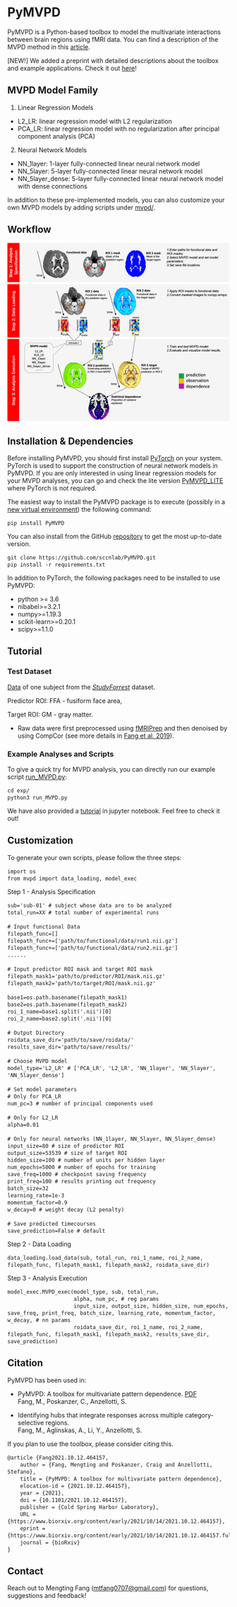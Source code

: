 # PyMVPD

PyMVPD is a Python-based toolbox to model the multivariate interactions between brain regions using fMRI data. You can find a description of the MVPD method in this [article](https://doi.org/10.1371/journal.pcbi.1005799).

[NEW!] We added a preprint with detailed descriptions about the toolbox and example applications. Check it out [here](https://biorxiv.org/cgi/content/short/2021.10.12.464157v1)!

## MVPD Model Family
1. Linear Regression Models
* L2_LR: linear regression model with L2 regularization
* PCA_LR: linear regression model with no regularization after principal component analysis (PCA)

2. Neural Network Models
* NN_1layer: 1-layer fully-connected linear neural network model
* NN_5layer: 5-layer fully-connected linear neural network model
* NN_5layer_dense: 5-layer fully-connected linear neural network model with dense connections

In addition to these pre-implemented models, you can also customize your own MVPD models by adding scripts under [mvpd/](https://github.com/sccnlab/PyMVPD/tree/main/mvpd).

## Workflow
<img src="/PyMVPD_workflow.png" width="750"/>

## Installation & Dependencies
Before installing PyMVPD, you should first install [PyTorch](https://pytorch.org/get-started/locally/) on your system. PyTorch is used to support the construction of neural network models in PyMVPD. If you are only interested in using linear regression models for your MVPD analyses, you can go and check the lite version [PyMVPD_LITE](https://github.com/sccnlab/PyMVPD_LITE) where PyTorch is not required.

The easiest way to install the PyMVPD package is to execute (possibly in a [new virtual environment](https://packaging.python.org/tutorials/installing-packages/#creating-and-using-virtual-environments)) the following command:
```
pip install PyMVPD
```
You can also install from the GitHub [repository](https://github.com/sccnlab/PyMVPD) to get the most up-to-date version.
```
git clone https://github.com/sccnlab/PyMVPD.git
pip install -r requirements.txt
```
In addition to PyTorch, the following packages need to be installed to use PyMVPD:
* python >= 3.6
* nibabel>=3.2.1
* numpy>=1.19.3
* scikit-learn>=0.20.1
* scipy>=1.1.0

## Tutorial
### Test Dataset
[Data](https://github.com/sccnlab/PyMVPD_LITE/tree/main/exp/testdata) of one subject from the [_StudyForrest_](http://studyforrest.org) dataset.

Predictor ROI: FFA - fusiform face area, 

Target ROI: GM - gray matter.

* Raw data were first preprocessed using [fMRIPrep](https://fmriprep.readthedocs.io/en/latest/index.html) and then denoised by using CompCor (see more details in [Fang et al. 2019](https://doi.org/10.31234/osf.io/qbx4m)).

### Example Analyses and Scripts
To give a quick try for MVPD analysis, you can directly run our example script [run_MVPD.py](https://github.com/sccnlab/PyMVPD/blob/main/exp/run_MVPD.py):
```
cd exp/
python3 run_MVPD.py
```

We have also provided a [tutorial](https://github.com/sccnlab/PyMVPD/blob/main/exp/PyMVPD_Tutorial.ipynb) in jupyter notebook. Feel free to check it out!

## Customization
To generate your own scripts, please follow the three steps:
```
import os
from mvpd import data_loading, model_exec
```
Step 1 - Analysis Specification
```
sub='sub-01' # subject whose data are to be analyzed
total_run=XX # total number of experimental runs

# Input functional Data
filepath_func=[]
filepath_func+=['path/to/functional/data/run1.nii.gz']
filepath_func+=['path/to/functional/data/run2.nii.gz']
......

# Input predictor ROI mask and target ROI mask
filepath_mask1='path/to/predictor/ROI/mask.nii.gz'
filepath_mask2='path/to/target/ROI/mask.nii.gz'

base1=os.path.basename(filepath_mask1)
base2=os.path.basename(filepath_mask2)
roi_1_name=base1.split('.nii')[0]
roi_2_name=base2.split('.nii')[0]

# Output Directory
roidata_save_dir='path/to/save/roidata/'
results_save_dir='path/to/save/results/'

# Choose MVPD model
model_type='L2_LR' # ['PCA_LR', 'L2_LR', 'NN_1layer', 'NN_5layer', 'NN_5layer_dense']

# Set model parameters
# Only for PCA_LR
num_pc=3 # number of principal components used 

# Only for L2_LR
alpha=0.01 

# Only for neural networks (NN_1layer, NN_5layer, NN_5layer_dense)
input_size=80 # size of predictor ROI
output_size=53539 # size of target ROI
hidden_size=100 # number of units per hidden layer
num_epochs=5000 # number of epochs for training
save_freq=1000 # checkpoint saving frequency
print_freq=100 # results printing out frequency
batch_size=32 
learning_rate=1e-3
momentum_factor=0.9  
w_decay=0 # weight decay (L2 penalty)

# Save predicted timecourses
save_prediction=False # default
```
Step 2 - Data Loading
```
data_loading.load_data(sub, total_run, roi_1_name, roi_2_name, filepath_func, filepath_mask1, filepath_mask2, roidata_save_dir)
```
Step 3 - Analysis Execution
```
model_exec.MVPD_exec(model_type, sub, total_run, 
                     alpha, num_pc, # reg params
                     input_size, output_size, hidden_size, num_epochs, save_freq, print_freq, batch_size, learning_rate, momentum_factor, w_decay, # nn params 
                     roidata_save_dir, roi_1_name, roi_2_name, filepath_func, filepath_mask1, filepath_mask2, results_save_dir, save_prediction)
```

## Citation
PyMVPD has been used in:

- PyMVPD: A toolbox for multivariate pattern dependence. [PDF](https://www.biorxiv.org/content/10.1101/2021.10.12.464157v1.full.pdf) <br/>
Fang, M., Poskanzer, C., Anzellotti, S.

- Identifying hubs that integrate responses across multiple category-selective regions.<br/>
Fang, M., Aglinskas, A., Li, Y., Anzellotti, S. 

If you plan to use the toolbox, please consider citing this.

```
@article {Fang2021.10.12.464157,
	author = {Fang, Mengting and Poskanzer, Craig and Anzellotti, Stefano},
	title = {PyMVPD: A toolbox for multivariate pattern dependence},
	elocation-id = {2021.10.12.464157},
	year = {2021},
	doi = {10.1101/2021.10.12.464157},
	publisher = {Cold Spring Harbor Laboratory},
	URL = {https://www.biorxiv.org/content/early/2021/10/14/2021.10.12.464157},
	eprint = {https://www.biorxiv.org/content/early/2021/10/14/2021.10.12.464157.full.pdf},
	journal = {bioRxiv}
}
```

## Contact
Reach out to Mengting Fang (mtfang0707@gmail.com) for questions, suggestions and feedback!

